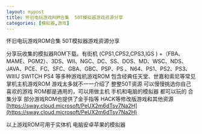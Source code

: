 ```yaml
---
layout: mypost
title: 怀旧电玩游戏ROM合集  50T模拟器游戏资源分享
categories: [模拟器,游戏]
---
```


怀旧电玩游戏ROM合集  50T模拟器游戏资源分享                                                            

分享玩收集的模拟器ROM下载。有街机 (CPS1,CPS2,CPS3,IGS ) +（FBA、MAME、PGM2）、3DS、WII、NGC、DC、SS、DOS、MD、WSC、NDS、JAVA、PCE、FC、SFC、GBA、GBC、PSP、PS 、N64、PS1、PS2、PS3、 WIIIU SWITCH PS4 等多种游戏机游戏ROM 包含经典任天堂、世嘉和索尼等常见掌机主机游戏ROM
游戏太多就不一一介绍了 整整50T资源
可以慢慢挑选你自己喜欢的游戏
ROM都是通用的，可以用做主机 手机和电脑的模拟器 都可以玩的
合集分享 部分游戏ROM也提供了金手指等 HACK等修改版游戏和其他资源
[https://sway.cloud.microsoft/PeUX2m6dTsv7Na2H](https://sway.cloud.microsoft/PeUX2m6dTsv7Na2H)


以上游戏ROM可用于实体机 电脑安卓苹果的模拟器

